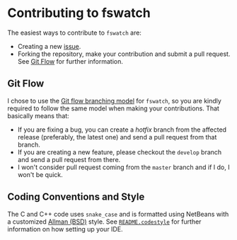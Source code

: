 Contributing to fswatch
=======================

The easiest ways to contribute to `fswatch` are:

  * Creating a new [issue].
  * Forking the repository, make your contribution and submit a pull request.
    See [Git Flow](#git-flow) for further information.

[issue]: https://github.com/emcrisostomo/fswatch/issues/new

Git Flow
--------

I chose to use the [Git flow branching model](flow) for `fswatch`, so you are
kindly required to follow the same model when making your contributions.  That
basically means that:

  * If you are fixing a bug, you can create a *hotfix* branch from the affected
  release (preferably, the latest one) and send a pull request from that branch.
  * If you are creating a new feature, please checkout the `develop` branch and
  send a pull request from there.
  * I won't consider pull request coming from the `master` branch and if I do, I
    won't be quick.

[flow]: http://nvie.com/posts/a-successful-git-branching-model/

Coding Conventions and Style
----------------------------

The C and C++ code uses `snake_case` and is formatted using NetBeans with a
customized [Allman (BSD)][allman] style.  See [`README.codestyle`][codestyle]
for further information on how setting up your IDE.

[codestyle]: README.codestyle
[allman]: https://en.wikipedia.org/wiki/Indent_style#Allman_style
